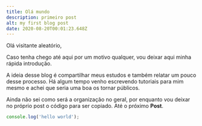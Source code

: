 ```yaml
---
title: Olá mundo
description: primeiro post
alt: my first blog post
date: 2020-08-20T00:01:23.648Z
---
```

Olá visitante aleatório,

Caso tenha chego até aqui por um motivo qualquer, vou deixar aqui minha rápida introdução.  

A ideia desse blog é compartilhar meus estudos e também relatar um pouco desse processo. Há algum tempo venho escrevendo tutoriais para mim mesmo e achei que seria uma boa os tornar públicos.  

Ainda não sei como será a organização no geral, por enquanto vou deixar no próprio post o código para ser copiado. Até o próximo **Post**.  

```js
console.log('hello world');
```